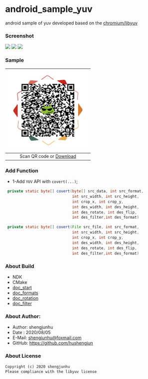 # android_sample_yuv
android sample of yuv
developed based on the [chromium/libyuv][1]

### Screenshot
<img src="doc/img/screenshot_1.png" width="200px"/> <img src="doc/img/screenshot_2.png" width="200px"/> <img src="doc/img/screenshot_3.png" width="200px"/>

### Sample
| <img src="doc/img/android_logo.png" width="260px" /> |
| :--------:                      |
| Scan QR code or [Download][3]   |

### Add Function

* 1-Add `YUV` API with `covert(...)`;
```java
 private static byte[] covert(byte[] src_data, int src_format,
                              int src_width, int src_height,
                              int crop_x, int crop_y,
                              int des_width, int des_height,
                              int des_rotate, int des_flip,
                              int des_filter,int des_format)
```
```java
 private static byte[] covert(File src_file, int src_format,
                              int src_width, int src_height,
                              int crop_x, int crop_y,
                              int des_width, int des_height,
                              int des_rotate, int des_flip,
                              int des_filter,int des_format)
```

### About Build
* NDK
* CMake
* [doc_start][4]
* [doc_formats][5]
* [doc_rotation][6]
* [doc_filter][7]

### About Author:
* Author: shengjunhu
* Date  : 2020/08/05
* E-Mail: shengjunhu@foxmail.com
* GitHub: https://github.com/hushengjun

### About License
```
Copyright (c) 2020 shengjunhu
Please compliance with the libyuv license
```

[1]: https://chromium.googlesource.com/libyuv/libyuv
[2]: doc/img/android_logo.png
[3]: https://github.com/shengjunhu/android_sample_yuv/raw/master/doc/apk/sample_yuv_v20092718.apk
[4]: doc/file/getting_started.md
[5]: doc/file/formats.md
[6]: doc/file/rotation.md
[7]: doc/file/filtering.md